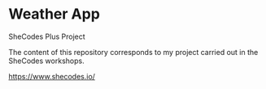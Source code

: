 # Weather App

SheCodes Plus Project

The content of this repository corresponds to my project carried out in the SheCodes workshops.

https://www.shecodes.io/
